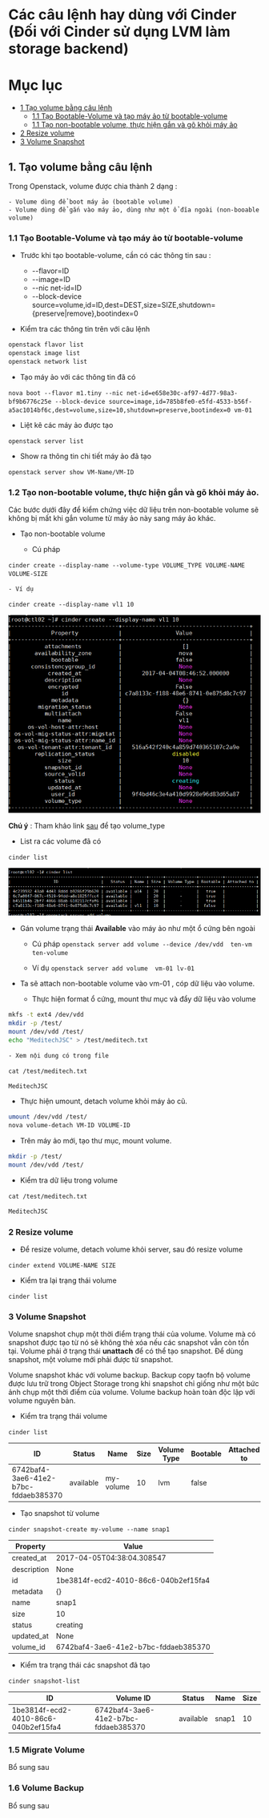 # Các câu lệnh hay dùng với Cinder (Đối với Cinder sử dụng LVM làm storage backend)

# Mục lục

 *	[1 Tạo volume bằng câu lệnh](#1)
	*	[1.1 Tạo Bootable-Volume và tạo máy ảo từ bootable-volume](#1.2)
	*	[1.1 Tạo non-bootable volume, thực hiện gắn và gõ khỏi máy ảo](#1.3)
 *	[2 Resize volume](#2)
 *	[3 Volume Snapshot](#3)



## 1. Tạo volume bằng câu lệnh <a name="1"> </a> 

Trong Openstack, volume được chia thành 2 dạng :
	
	- Volume dùng để boot máy ảo (bootable volume)
	- Volume dùng để gắn vào máy ảo, dùng như một ổ đĩa ngoài (non-booable volume)
	
### 1.1 Tạo Bootable-Volume và tạo máy ảo từ bootable-volume <a name="1.1"> </a> 

 - Trước khi tạo bootable-volume, cần có các thông tin sau :
	- --flavor=ID
	- --image=ID
	- --nic net-id=ID
	- --block-device source=volume,id=ID,dest=DEST,size=SIZE,shutdown={preserve|remove},bootindex=0

 - Kiểm tra các thông tin trên với câu lệnh

```sh
openstack flavor list
openstack image list
openstack network list
```

 - Tạo máy ảo với các thông tin đã có 

`nova boot --flavor m1.tiny --nic net-id=e658e30c-af97-4d77-98a3-bf9b6776c25e --block-device source=image,id=785b8fe0-e5fd-4533-b56f-a5ac1014bf6c,dest=volume,size=10,shutdown=preserve,bootindex=0 vm-01`

 - Liệt kê các máy ảo được tạo
 
`openstack server list`

 - Show ra thông tin chi tiết máy ảo đã tạo 
 
`openstack server show VM-Name/VM-ID`


### 1.2 Tạo non-bootable volume, thực hiện gắn và gõ khỏi máy ảo. <a name="1.2"> </a> 

Các bước dưới đây để kiểm chứng việc dữ liệu trên non-bootable volume sẽ không bị mất khi gắn volume từ máy ảo này sang máy ảo khác.
 
 - Tạo non-bootable volume
 
	- Cú pháp 
 
`cinder create --display-name --volume-type VOLUME_TYPE VOLUME-NAME VOLUME-SIZE`

	- Ví dụ 
 
`cinder create --display-name vl1 10`

![cinder1](/ManhDV/OpenStack/Cinder/images/volume-create.png)


**Chú ý** : Tham khảo link [sau](https://docs.openstack.org/admin-guide/dashboard-manage-volumes.html) để tạo volume_type

 - List ra các volume đã có 
 
`cinder list`

![cinder1](/ManhDV/OpenStack/Cinder/images/cinder-list.png)

 - Gán volume trạng thái **Available** vào máy ảo như một ổ cứng bên ngoài
 
	- Cú pháp
	`openstack server add volume --device /dev/vdd	ten-vm ten-volume`
	
	- Ví dụ
	`openstack server add volume  vm-01 lv-01`
 
 - Ta sẽ attach non-bootable volume vào vm-01 , cóp dữ liệu vào volume.
 
	- Thực hiện format ổ cứng, mount thư mục và đẩy dữ liệu vào volume

```sh
mkfs -t ext4 /dev/vdd
mkdir -p /test/
mount /dev/vdd /test/
echo "MeditechJSC" > /test/meditech.txt
```
	- Xem nội dung có trong file
	
`cat /test/meditech.txt`

```sh
MeditechJSC
```

 - Thực hiện umount, detach volume khỏi máy ảo cũ.
	
```sh
umount /dev/vdd /test/
nova volume-detach VM-ID VOLUME-ID
```

 - Trên máy ảo mới, tạo thư mục, mount volume.

```sh
mkdir -p /test/
mount /dev/vdd /test/
```

 - Kiểm tra dữ liệu trong volume
 
`cat /test/meditech.txt`

```sh
MeditechJSC
```

### 2 Resize volume <a name="2"> </a> 

 - Để resize volume, detach volume khỏi server, sau đó resize volume
 
`cinder extend VOLUME-NAME SIZE`

 - Kiểm tra lại trạng thái volume
 
`cinder list`

### 3 Volume Snapshot <a name="3"> </a> 

Volume snapshot chụp một thời điểm trạng thái của volume. Volume mà có snapshot được tạo từ nó sẽ không thẻ xóa nếu các snapshot vẫn còn tồn tại. Volume phải ở trạng thái **unattach** để có thể tạo snapshot. Để dùng snapshot, một volume mới phải được từ snapshot.

Volume snapshot khác với volume backup. Backup copy taofn bộ volume được lưu trữ trong Object Storage trong khi snapshot chỉ giống như một bức ảnh chụp một thời điểm của volume. Volume backup hoàn toàn độc lập với volume nguyên bản.

 - Kiểm tra trạng thái volume
 
`cinder list` 


|                  ID                  |   Status  |    Name   | Size | Volume Type | Bootable | Attached to |
|--------------------------------------|-----------|-----------|------|-------------|----------|-------------|
| 6742baf4-3ae6-41e2-b7bc-fddaeb385370 | available | my-volume |  10  |     lvm     |  false   |             |


 - Tạo snapshot từ volume
 
`cinder snapshot-create my-volume --name snap1`


|   Property  |                Value                 |
|-------------|--------------------------------------|
|  created_at |      2017-04-05T04:38:04.308547      |
| description |                 None                 |
|      id     | 1be3814f-ecd2-4010-86c6-040b2ef15fa4 |
|   metadata  |                  {}                  |
|     name    |                snap1                 |
|     size    |                  10                  |
|    status   |               creating               |
|  updated_at |                 None                 |
|  volume_id  | 6742baf4-3ae6-41e2-b7bc-fddaeb385370 |


 - Kiểm tra trạng thái các snapshot đã tạo
 
`cinder snapshot-list`

|                  ID                  |              Volume ID             |   Status  |  Name | Size |
|--------------------------------------|------------------------------------|-----------|-------|------|
| 1be3814f-ecd2-4010-86c6-040b2ef15fa4 | 6742baf4-3ae6-41e2-b7bc-fddaeb385370 | available | snap1 |  10  |


### 1.5 Migrate Volume

Bổ sung sau

### 1.6 Volume Backup

Bổ sung sau

 
 
 
 

